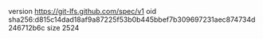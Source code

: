 version https://git-lfs.github.com/spec/v1
oid sha256:d815c14dad18af9a87225f53b0b445bbef7b309697231aec874734d246712b6c
size 2524
